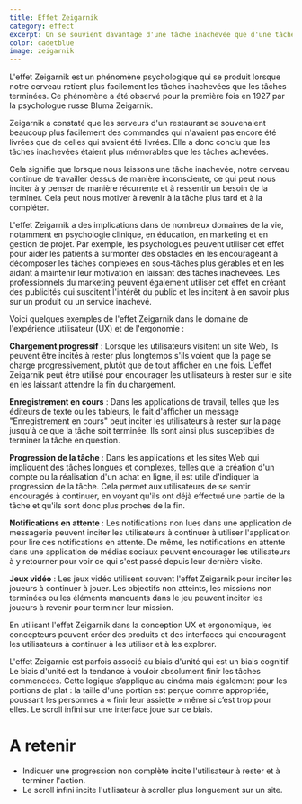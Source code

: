 ```yaml
---
title: Effet Zeigarnik
category: effect
excerpt: On se souvient davantage d'une tâche inachevée que d'une tâche complétée.
color: cadetblue
image: zeigarnik
---
```


L'effet Zeigarnik est un phénomène psychologique qui se produit lorsque notre cerveau retient plus facilement les tâches inachevées que les tâches terminées. Ce phénomène a été observé pour la première fois en 1927 par la psychologue russe Bluma Zeigarnik.

Zeigarnik a constaté que les serveurs d'un restaurant se souvenaient beaucoup plus facilement des commandes qui n'avaient pas encore été livrées que de celles qui avaient été livrées. Elle a donc conclu que les tâches inachevées étaient plus mémorables que les tâches achevées.

Cela signifie que lorsque nous laissons une tâche inachevée, notre cerveau continue de travailler dessus de manière inconsciente, ce qui peut nous inciter à y penser de manière récurrente et à ressentir un besoin de la terminer. Cela peut nous motiver à revenir à la tâche plus tard et à la compléter.

L'effet Zeigarnik a des implications dans de nombreux domaines de la vie, notamment en psychologie clinique, en éducation, en marketing et en gestion de projet. Par exemple, les psychologues peuvent utiliser cet effet pour aider les patients à surmonter des obstacles en les encourageant à décomposer les tâches complexes en sous-tâches plus gérables et en les aidant à maintenir leur motivation en laissant des tâches inachevées. Les professionnels du marketing peuvent également utiliser cet effet en créant des publicités qui suscitent l'intérêt du public et les incitent à en savoir plus sur un produit ou un service inachevé.

Voici quelques exemples de l'effet Zeigarnik dans le domaine de l'expérience utilisateur (UX) et de l'ergonomie :

**Chargement progressif** : Lorsque les utilisateurs visitent un site Web, ils peuvent être incités à rester plus longtemps s'ils voient que la page se charge progressivement, plutôt que de tout afficher en une fois. L'effet Zeigarnik peut être utilisé pour encourager les utilisateurs à rester sur le site en les laissant attendre la fin du chargement.

**Enregistrement en cours** : Dans les applications de travail, telles que les éditeurs de texte ou les tableurs, le fait d'afficher un message "Enregistrement en cours" peut inciter les utilisateurs à rester sur la page jusqu'à ce que la tâche soit terminée. Ils sont ainsi plus susceptibles de terminer la tâche en question.

**Progression de la tâche** : Dans les applications et les sites Web qui impliquent des tâches longues et complexes, telles que la création d'un compte ou la réalisation d'un achat en ligne, il est utile d'indiquer la progression de la tâche. Cela permet aux utilisateurs de se sentir encouragés à continuer, en voyant qu'ils ont déjà effectué une partie de la tâche et qu'ils sont donc plus proches de la fin.

**Notifications en attente** : Les notifications non lues dans une application de messagerie peuvent inciter les utilisateurs à continuer à utiliser l'application pour lire ces notifications en attente. De même, les notifications en attente dans une application de médias sociaux peuvent encourager les utilisateurs à y retourner pour voir ce qui s'est passé depuis leur dernière visite.

**Jeux vidéo** : Les jeux vidéo utilisent souvent l'effet Zeigarnik pour inciter les joueurs à continuer à jouer. Les objectifs non atteints, les missions non terminées ou les éléments manquants dans le jeu peuvent inciter les joueurs à revenir pour terminer leur mission.

En utilisant l'effet Zeigarnik dans la conception UX et ergonomique, les concepteurs peuvent créer des produits et des interfaces qui encouragent les utilisateurs à continuer à les utiliser et à les explorer.

L'effet Zeigarnic est parfois associé au biais d'unité qui est un biais cognitif. Le biais d'unité est la tendance à vouloir absolument finir les tâches commencées. Cette logique s’applique au cinéma mais également pour les portions de plat : la taille d'une portion est perçue comme appropriée, poussant les personnes à « finir leur assiette » même si c’est trop pour elles.
Le scroll infini sur une interface joue sur ce biais.

# A retenir

- Indiquer une progression non complète incite l'utilisateur à rester et à terminer l'action.
- Le scroll infini incite l'utilisateur à scroller plus longuement sur un site.
